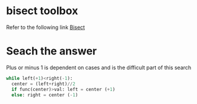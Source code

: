 # bisect toolbox
Refer to the following link [Bisect](https://www.geeksforgeeks.org/bisect-algorithm-functions-in-python/)

# Seach the answer

Plus or minus 1 is dependent on cases and is the difficult part of this search

```python
while left(+1)<right(-1):
  center = (left+right)//2
  if func(center)>val: left = center (+1)
  else: right = center (-1)
```
